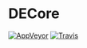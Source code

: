 # DECore

[![AppVeyor](https://ci.appveyor.com/api/projects/status/mj3g7oy59ej2n02q?svg=true)](https://ci.appveyor.com/project/bashocz/decore) [![Travis](https://img.shields.io/travis/bashocz/DECore.svg?maxAge=3600&label=travis)](https://travis-ci.org/bashocz/DECore)


